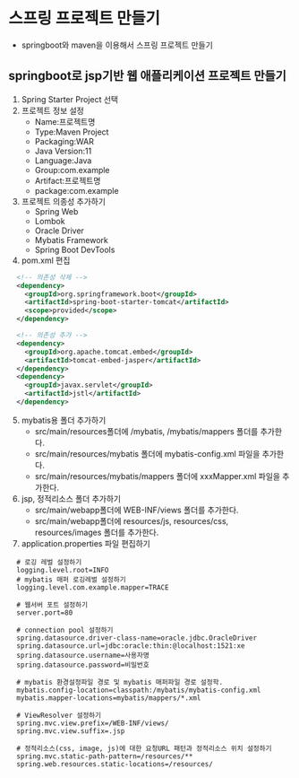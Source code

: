 # 스프링 프로젝트 만들기
- springboot와 maven을 이용해서 스프링 프로젝트 만들기

## springboot로 jsp기반 웹 애플리케이션 프로젝트 만들기
1. Spring Starter Project 선택
2. 프로젝트 정보 설정
    - Name:프로젝트명
    - Type:Maven Project
    - Packaging:WAR
    - Java Version:11
    - Language:Java
    - Group:com.example
    - Artifact:프로젝트명
    - package:com.example
3. 프로젝트 의종성 추가하기
    - Spring Web
    - Lombok
    - Oracle Driver
    - Mybatis Framework
    - Spring Boot DevTools
4. pom.xml 편집
```xml
  <!-- 의존성 삭제 -->
  <dependency>
    <groupId>org.springframework.boot</groupId>
    <artifactId>spring-boot-starter-tomcat</artifactId>
    <scope>provided</scope>
  </dependency>
```
```xml
  <!-- 의존성 추가 -->
  <dependency>
    <groupId>org.apache.tomcat.embed</groupId>
    <artifactId>tomcat-embed-jasper</artifactId>
  </dependency>
  <dependency>
    <groupId>javax.servlet</groupId>
    <artifactId>jstl</artifactId>
  </dependency>
```
5. mybatis용 폴더 추가하기
    - src/main/resources폴더에 /mybatis, /mybatis/mappers 폴더를 추가한다.
    - src/main/resources/mybatis 폴더에 mybatis-config.xml 파일을 추가한다.
    - src/main/resources/mybatis/mappers 폴더에 xxxMapper.xml 파일을 추가한다.
6. jsp, 정적리소스 폴더 추가하기
    - src/main/webapp폴더에 WEB-INF/views 폴더를 추가한다.
    - src/main/webapp폴더에 resources/js, resources/css, resources/images 폴더를 추가한다.
7. application.properties 파일 편집하기
```properties
  # 로깅 레벌 설정하기
  logging.level.root=INFO
  # mybatis 매퍼 로깅레벌 설정하기
  logging.level.com.example.mapper=TRACE

  # 웹서버 포트 설정하기
  server.port=80

  # connection pool 설정하기
  spring.datasource.driver-class-name=oracle.jdbc.OracleDriver
  spring.datasource.url=jdbc:oracle:thin:@localhost:1521:xe
  spring.datasource.username=사용자명
  spring.datasource.password=비밀번호

  # mybatis 환경설정파일 경로 및 mybatis 매퍼파일 경로 설정학.
  mybatis.config-location=classpath:/mybatis/mybatis-config.xml
  mybatis.mapper-locations=mybatis/mappers/*.xml

  # ViewResolver 설정하기
  spring.mvc.view.prefix=/WEB-INF/views/
  spring.mvc.view.suffix=.jsp

  # 정적리소스(css, image, js)에 대한 요청URL 패턴과 정적리소스 위치 설정하기
  spring.mvc.static-path-pattern=/resources/**
  spring.web.resources.static-locations=/resources/
```
